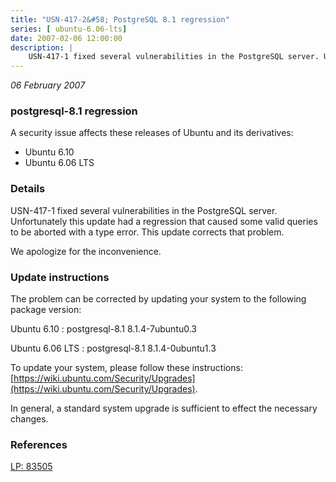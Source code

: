 ```yaml
---
title: "USN-417-2&#58; PostgreSQL 8.1 regression"
series: [ ubuntu-6.06-lts]
date: 2007-02-06 12:00:00
description: |
    USN-417-1 fixed several vulnerabilities in the PostgreSQL server. Unfortunately this update had a regression that caused some valid queries to be aborted with a type error. This update corrects that problem.
--- 
```

 
 

*06 February 2007*

### postgresql-8.1 regression

A security issue affects these releases of Ubuntu and its derivatives:

* Ubuntu 6.10
* Ubuntu 6.06 LTS

### Details

USN-417-1 fixed several vulnerabilities in the PostgreSQL server. Unfortunately this update had a regression that caused some valid queries to be aborted with a type error. This update corrects that problem.

We apologize for the inconvenience.

### Update instructions

The problem can be corrected by updating your system to the following package version:

Ubuntu 6.10
 : postgresql-8.1 <span>8.1.4-7ubuntu0.3</span>

Ubuntu 6.06 LTS
 : postgresql-8.1 <span>8.1.4-0ubuntu1.3</span>

To update your system, please follow these instructions: [https://wiki.ubuntu.com/Security/Upgrades](https://wiki.ubuntu.com/Security/Upgrades).

In general, a standard system upgrade is sufficient to effect the necessary changes.

### References

 
 [LP: 83505](https://launchpad.net/bugs/83505)
 

